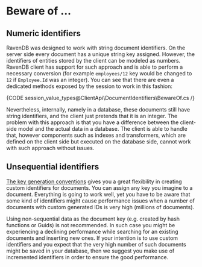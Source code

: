 # Beware of ...

## Numeric identifiers

RavenDB was designed to work with string document identifiers. On the server side every document has a unique string key assigned. However, the identifiers of entities stored 
by the client can be modeled as numbers. RavenDB client has support for such approach and is able to perform a necessary conversion 
(for example `employees/12` key would be changed to `12` if `Employee.Id` was an integer). You can see that there are even a dedicated methods exposed by the session to work in this fashion:

{CODE session_value_types@ClientApi\DocumentIdentifiers\BewareOf.cs /}

Nevertheless, internally, namely in a database, these documents still have string identifiers, and the client just pretends that it is an integer. The problem with this approach is that
you have a difference between the client-side model and the actual data in a database. The client is able to handle that, however components such as indexes and transformers,
which are defined on the client side but executed on the database side, cannot work with such approach without issues. 

## Unsequential identifiers

[The key generation conventions]() gives you a great flexibility in creating custom identifiers for documents. You can assign any key you imagine to a document.
Everything is going to work well, yet you have to be aware that some kind of identifiers might cause performance issues when a number of documents with custom generated IDs is very high (millions of documents).

Using non-sequential data as the document key (e.g. created by hash functions or Guids) is not recommended. In such case you might be experiencing a declining 
performance while searching for an existing documents and inserting new ones. If your intention is to use custom identifiers and you expect that the very high number 
of such documents might be saved in your database, then we suggest you make use of incremented identifiers in order to ensure the good performance.

